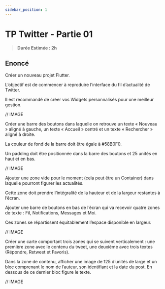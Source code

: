 ```yaml
---
sidebar_position: 1
---
```


# TP Twitter - Partie 01

> **Durée Estimée : 2h**

## Enoncé

Créer un nouveau projet Flutter.

L’objectif est de commencer à reproduire l’interface du fil d’actualité de Twitter.

Il est recommandé de créer vos Widgets personnalisés pour une meilleur gestion.

// IMAGE

Créer une barre des boutons dans laquelle on retrouve un texte
« Nouveau » aligné à gauche, un texte « Accueil » centré et un texte
« Rechercher » aligné à droite.

La couleur de fond de la barre doit être égale à #58B0F0.

Un padding doit être positionnée dans la barre des boutons et 25 unités
en haut et en bas.

// IMAGE

Ajouter une zone vide pour le moment (cela peut être un Container)
dans laquelle pourront figurer les actualités.

Cette zone doit prendre l’intégralité de la hauteur et de la largeur
restantes à l’écran.

Ajouter une barre de boutons en bas de l’écran qui va recevoir quatre
zones de texte : Fil, Notifications, Messages et Moi.

Ces zones se répartissent équitablement l’espace disponible en largeur.

// IMAGE

Créer une carte comportant trois zones qui se suivent verticalement :
une première zone avec le contenu du tweet, une deuxième avec trois
textes (Répondre, Retweet et Favoris).

Dans la zone de contenu, afficher une image de 125 d’unités de large
et un bloc comprenant le nom de l’auteur, son identifiant et la date
du post. En dessous de ce dernier bloc figure le texte.

// IMAGE